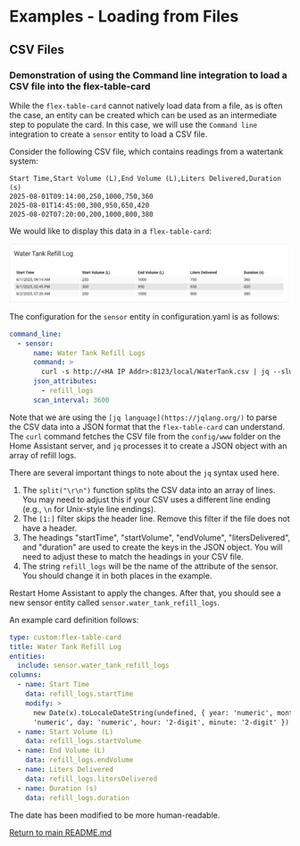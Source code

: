 # Examples - Loading from Files

## CSV Files
<!-- [full text section] -->
### Demonstration of using the Command line integration to load a CSV file into the flex-table-card

While the `flex-table-card` cannot natively load data from a file, as is often the case, an entity can be
created which can be used as an intermediate step to populate the card. In this case, we will use the
`Command line` integration to create a `sensor` entity to load a CSV file. 

Consider the following CSV file, which contains readings from a watertank system:

```
Start Time,Start Volume (L),End Volume (L),Liters Delivered,Duration (s)
2025-08-01T09:14:00,250,1000,750,360
2025-08-01T14:45:00,300,950,650,420
2025-08-02T07:20:00,200,1000,800,380
```
We would like to display this data in a `flex-table-card`:

<img src="../images/WaterTank.png" alt="Water Tank Example" width="500px">

The configuration for the `sensor` entity in configuration.yaml is as follows:

``` yaml
command_line:
  - sensor:
      name: Water Tank Refill Logs
      command: >
        curl -s http://<HA IP Addr>:8123/local/WaterTank.csv | jq --slurp --raw-input --raw-output '{refill_logs: split("\r\n") | .[1:] | map(split(",")) | map({"startTime": .[0],"startVolume": .[1],"endVolume": .[2],"litersDelivered": .[3],"duration": .[4]})}'
      json_attributes:
        - refill_logs
      scan_interval: 3600
```

Note that we are using the `[jq language](https://jqlang.org/)` to parse the CSV data into a JSON format 
that the `flex-table-card` can understand. The `curl` command fetches the CSV file from the `config/www` 
folder on the Home Assistant server, and `jq` processes it to create a JSON object with an array of refill logs.

There are several important things to note about the `jq` syntax used here.

1. The `split("\r\n")` function splits the CSV data into an array of lines. You may need to adjust this if your CSV uses a different line ending (e.g., `\n` for Unix-style line endings).
2. The `[1:]` filter skips the header line. Remove this filter if the file does not have a header.
3. The headings "startTime", "startVolume", "endVolume", "litersDelivered", and "duration" are used to create the keys in the JSON object. You will need to adjust these to match the headings in your CSV file.
4. The string `refill_logs` will be the name of the attribute of the sensor. You should change it in both places in the example.

Restart Home Assistant to apply the changes. After that, you should see a new sensor entity called `sensor.water_tank_refill_logs`.

An example card definition follows:

```yaml
type: custom:flex-table-card
title: Water Tank Refill Log
entities:
  include: sensor.water_tank_refill_logs
columns:
  - name: Start Time
    data: refill_logs.startTime
    modify: >
      new Date(x).toLocaleDateString(undefined, { year: 'numeric', month:
      'numeric', day: 'numeric', hour: '2-digit', minute: '2-digit' })
  - name: Start Volume (L)
    data: refill_logs.startVolume
  - name: End Volume (L)
    data: refill_logs.endVolume
  - name: Liters Delivered
    data: refill_logs.litersDelivered
  - name: Duration (s)
    data: refill_logs.duration
```

The date has been modified to be more human-readable.

[Return to main README.md](../README.md)
